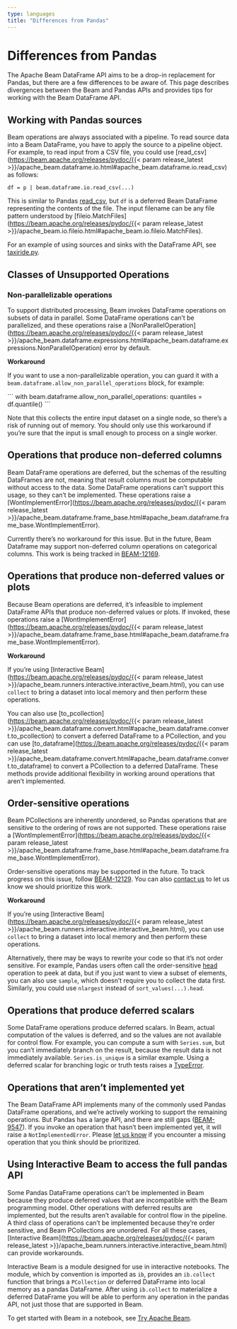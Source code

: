 ```yaml
---
type: languages
title: "Differences from Pandas"
---
```

<!--
Licensed under the Apache License, Version 2.0 (the "License");
you may not use this file except in compliance with the License.
You may obtain a copy of the License at

http://www.apache.org/licenses/LICENSE-2.0

Unless required by applicable law or agreed to in writing, software
distributed under the License is distributed on an "AS IS" BASIS,
WITHOUT WARRANTIES OR CONDITIONS OF ANY KIND, either express or implied.
See the License for the specific language governing permissions and
limitations under the License.
-->

# Differences from Pandas

The Apache Beam DataFrame API aims to be a drop-in replacement for Pandas, but there are a few differences to be aware of. This page describes divergences between the Beam and Pandas APIs and provides tips for working with the Beam DataFrame API.

## Working with Pandas sources

Beam operations are always associated with a pipeline. To read source data into a Beam DataFrame, you have to apply the source to a pipeline object. For example, to read input from a CSV file, you could use [read_csv](https://beam.apache.org/releases/pydoc/{{< param release_latest >}}/apache_beam.dataframe.io.html#apache_beam.dataframe.io.read_csv) as follows:

    df = p | beam.dataframe.io.read_csv(...)

This is similar to Pandas [read_csv](https://pandas.pydata.org/pandas-docs/stable/reference/api/pandas.read_csv.html), but `df` is a deferred Beam DataFrame representing the contents of the file. The input filename can be any file pattern understood by [fileio.MatchFiles](https://beam.apache.org/releases/pydoc/{{< param release_latest >}}/apache_beam.io.fileio.html#apache_beam.io.fileio.MatchFiles).

For an example of using sources and sinks with the DataFrame API, see [taxiride.py](https://github.com/apache/beam/blob/master/sdks/python/apache_beam/examples/dataframe/taxiride.py).

## Classes of Unsupported Operations
### Non-parallelizable operations

To support distributed processing, Beam invokes DataFrame operations on subsets of data in parallel. Some DataFrame operations can’t be parallelized, and these operations raise a [NonParallelOperation](https://beam.apache.org/releases/pydoc/{{< param release_latest >}}/apache_beam.dataframe.expressions.html#apache_beam.dataframe.expressions.NonParallelOperation) error by default.

**Workaround**

If you want to use a non-parallelizable operation, you can guard it with a `beam.dataframe.allow_non_parallel_operations` block, for example:

\```
with beam.dataframe.allow_non_parallel_operations:
   quantiles = df.quantile()
\```

Note that this collects the entire input dataset on a single node, so there’s a risk of running out of memory. You should only use this workaround if you’re sure that the input is small enough to process on a single worker.

## Operations that produce non-deferred columns

Beam DataFrame operations are deferred, but the schemas of the resulting DataFrames are not, meaning that result columns must be computable without access to the data. Some DataFrame operations can’t support this usage, so they can’t be implemented. These operations raise a [WontImplementError](https://beam.apache.org/releases/pydoc/{{< param release_latest >}}/apache_beam.dataframe.frame_base.html#apache_beam.dataframe.frame_base.WontImplementError).

Currently there’s no workaround for this issue. But in the future, Beam Dataframe may support non-deferred column operations on categorical columns. This work is being tracked in [BEAM-12169](https://issues.apache.org/jira/browse/BEAM-12169).

## Operations that produce non-deferred values or plots

Because Beam operations are deferred, it’s infeasible to implement DataFrame APIs that produce non-deferred values or plots. If invoked, these operations raise a [WontImplementError](https://beam.apache.org/releases/pydoc/{{< param release_latest >}}/apache_beam.dataframe.frame_base.html#apache_beam.dataframe.frame_base.WontImplementError).

**Workaround**

If you’re using [Interactive Beam](https://beam.apache.org/releases/pydoc/{{< param release_latest >}}/apache_beam.runners.interactive.interactive_beam.html), you can use `collect` to bring a dataset into local memory and then perform these operations.

You can also use [to_pcollection](https://beam.apache.org/releases/pydoc/{{< param release_latest >}}/apache_beam.dataframe.convert.html#apache_beam.dataframe.convert.to_pcollection) to convert a deferred DataFrame to a PCollection, and you can use [to_dataframe](https://beam.apache.org/releases/pydoc/{{< param release_latest >}}/apache_beam.dataframe.convert.html#apache_beam.dataframe.convert.to_dataframe) to convert a PCollection to a deferred DataFrame. These methods provide additional flexibility in working around operations that aren’t implemented.

## Order-sensitive operations

Beam PCollections are inherently unordered, so Pandas operations that are sensitive to the ordering of rows are not supported. These operations raise a [WontImplementError](https://beam.apache.org/releases/pydoc/{{< param release_latest >}}/apache_beam.dataframe.frame_base.html#apache_beam.dataframe.frame_base.WontImplementError).

Order-sensitive operations may be supported in the future. To track progress on this issue, follow [BEAM-12129](https://issues.apache.org/jira/browse/BEAM-12129). You can also [contact us](https://beam.apache.org/community/contact-us/) to let us know we should prioritize this work.

**Workaround**

If you’re using [Interactive Beam](https://beam.apache.org/releases/pydoc/{{< param release_latest >}}/apache_beam.runners.interactive.interactive_beam.html), you can use `collect` to bring a dataset into local memory and then perform these operations.

Alternatively, there may be ways to rewrite your code so that it’s not order sensitive. For example, Pandas users often call the order-sensitive [head](https://pandas.pydata.org/docs/reference/api/pandas.DataFrame.head.html) operation to peek at data, but if you just want to view a subset of elements, you can also use `sample`, which doesn’t require you to collect the data first. Similarly, you could use `nlargest` instead of `sort_values(...).head`.

## Operations that produce deferred scalars

Some DataFrame operations produce deferred scalars. In Beam, actual computation of the values is deferred, and so  the values are not available for control flow. For example, you can compute a sum with `Series.sum`, but you can’t immediately branch on the result, because the result data is not immediately available. `Series.is_unique` is a similar example. Using a deferred scalar for branching logic or truth tests raises a [TypeError](https://github.com/apache/beam/blob/b908f595101ff4f21439f5432514005394163570/sdks/python/apache_beam/dataframe/frame_base.py#L117).

## Operations that aren’t implemented yet

The Beam DataFrame API implements many of the commonly used Pandas DataFrame operations, and we’re actively working to support the remaining operations. But Pandas has a large API, and there are still gaps ([BEAM-9547](https://issues.apache.org/jira/browse/BEAM-9547)). If you invoke an operation that hasn’t been implemented yet, it will raise a `NotImplementedError`. Please [let us know](https://beam.apache.org/community/contact-us/) if you encounter a missing operation that you think should be prioritized.

## Using Interactive Beam to access the full pandas API

Some Pandas DataFrame operations can’t be implemented in Beam because they produce deferred values that are incompatible with the Beam programming model. Other operations with deferred results are implemented, but the results aren’t available for control flow in the pipeline. A third class of operations can’t be implemented because they’re order sensitive, and Beam PCollections are unordered. For all these cases, [Interactive Beam](https://beam.apache.org/releases/pydoc/{{< param release_latest >}}/apache_beam.runners.interactive.interactive_beam.html) can provide workarounds.

Interactive Beam is a module designed for use in interactive notebooks. The module, which by convention is imported as `ib`, provides an `ib.collect` function that brings a `PCollection` or deferred DataFrrame into local memory as a pandas DataFrame. After using `ib.collect` to materialize a deferred DataFrame you will be able to perform any operation in the pandas API, not just those that are supported in Beam. 

To get started with Beam in a notebook, see [Try Apache Beam](https://beam.apache.org/get-started/try-apache-beam/).
